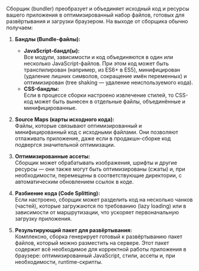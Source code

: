 Сборщик (bundler) преобразует и объединяет исходный код и ресурсы вашего приложения в оптимизированный набор файлов, готовых для развёртывания и загрузки браузером. На выходе от сборщика обычно получаем:

1. **Бандлы (Bundle-файлы):**
    
    - **JavaScript-бандл(ы):**  
        Все модули, зависимости и код объединяются в один или несколько JavaScript-файлов. При этом код может быть транспилирован (например, из ES6+ в ES5), минифицирован (удаление лишних символов, сокращение имён переменных) и оптимизирован (tree shaking — удаление неиспользуемого кода).
    - **CSS-бандлы:**  
        Если в процессе сборки настроено извлечение стилей, то CSS-код может быть вынесен в отдельные файлы, объединённые и минифицированные.
2. **Source Maps (карты исходного кода):**  
    Файлы, которые связывают оптимизированный и минифицированный код с исходными файлами. Они позволяют отлаживать приложение, даже если в продакшн-сборке код подвергся значительной оптимизации.
    
3. **Оптимизированные ассеты:**  
    Сборщик может обрабатывать изображения, шрифты и другие ресурсы — они также могут быть оптимизированы (сжаты) и, при необходимости, перемещены в соответствующие директории, с автоматическим обновлением ссылок в коде.
    
4. **Разбиение кода (Code Splitting):**  
    Если настроено, сборщик может разделить код на несколько чанков (частей), которые загружаются по требованию (lazy loading) или в зависимости от маршрутизации, что ускоряет первоначальную загрузку приложения.
    
5. **Результирующий пакет для развёртывания:**  
    Комплексно, сборка генерирует готовый к развёртыванию пакет файлов, который можно разместить на сервере. Этот пакет содержит всё необходимое для корректной работы приложения в браузере: оптимизированный JavaScript, стили, ассеты и, при необходимости, runtime-скрипты.